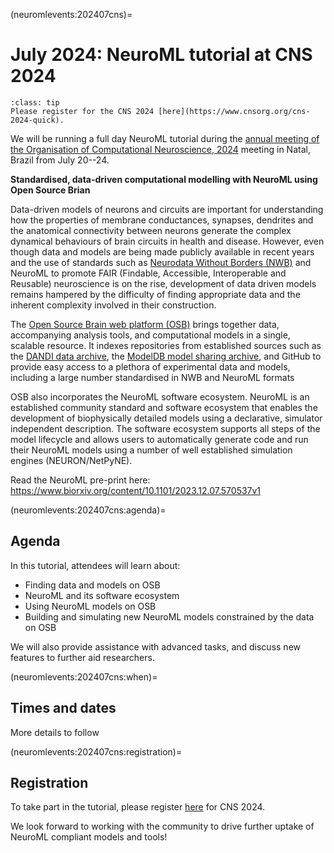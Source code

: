 (neuromlevents:202407cns)=
# July 2024: NeuroML tutorial at CNS 2024

```{admonition} Registration for the annual meeting of the Organisation of Computational Neuroscience, CNS 2024, is open.
:class: tip
Please register for the CNS 2024 [here](https://www.cnsorg.org/cns-2024-quick).
```

We will be running a full day NeuroML tutorial during the [annual meeting of the Organisation of Computational Neuroscience, 2024](https://www.cnsorg.org/cns-2024-quick) meeting in Natal, Brazil from July 20--24.

**Standardised, data-driven computational modelling with NeuroML using Open Source Brian**

Data-driven models of neurons and circuits are important for understanding how the
properties of membrane conductances, synapses, dendrites and the anatomical connectivity
between neurons generate the complex dynamical behaviours of brain circuits in health and
disease. However, even though data and models are being made publicly available in recent
years and the use of standards such as [Neurodata Without Borders (NWB)](https://nwb.org)
and NeuroML to promote FAIR (Findable, Accessible, Interoperable
and Reusable) neuroscience is on the rise, development of data driven models remains
hampered by the difficulty of finding appropriate data and the inherent complexity involved in
their construction.

The [Open Source Brain web platform (OSB)](https://opensourcebrain.org) brings together
data, accompanying analysis tools, and computational models in a single, scalable resource.
It indexes repositories from established sources such as the [DANDI data
archive](https://dandiarchive.org), the [ModelDB model sharing
archive](https://modeldb.science), and GitHub to provide easy access to a
plethora of experimental data and models, including
a large number standardised in NWB and NeuroML formats

OSB also incorporates the NeuroML software ecosystem. NeuroML is an established
community standard and software ecosystem that enables the development of biophysically
detailed models using a declarative, simulator independent description. The software
ecosystem supports all steps of the model lifecycle and allows users to automatically
generate code and run their NeuroML models using a number of well established simulation
engines (NEURON/NetPyNE).

Read the NeuroML pre-print here: https://www.biorxiv.org/content/10.1101/2023.12.07.570537v1

(neuromlevents:202407cns:agenda)=
## Agenda

In this tutorial, attendees will learn about:

- Finding data and models on OSB
- NeuroML and its software ecosystem
- Using NeuroML models on OSB
- Building and simulating new NeuroML models constrained by the data on OSB

We will also provide assistance with advanced tasks, and discuss new features to further aid researchers.


(neuromlevents:202407cns:when)=
## Times and dates

More details to follow

(neuromlevents:202407cns:registration)=
## Registration

To take part in the tutorial, please register [here](https://www.cnsorg.org/cns-2024-quick) for CNS 2024.


We look forward to working with the community to drive further uptake of NeuroML compliant models and tools!
